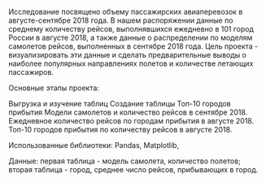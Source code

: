 Исследование посвящено объему пассажирских авиаперевозок в августе-сентябре 2018 года. В нашем распоряжении данные по среднему количеству рейсов, выполнявшихся ежедневно в 101 город России в августе 2018, а также данные о распределении по моделям самолетов рейсов, выполненных в сентябре 2018 года. Цель проекта - визуализировать эти данные и сделать предварительные выводы о наиболее популярных направлениях полетов и количестве летающих пассажиров.

Основные этапы проекта:

Выгрузка и изучение таблиц
Создание таблицы Топ-10 городов прибытия
Модели самолетов и количество рейсов в сентябре 2018.
Ежедневное количество рейсов по городам прибытия в августе 2018.
Топ-10 городов прибытия по количеству рейсов в августе 2018.

Использованные библиотеки: Pandas, Matplotlib, 

Данные: первая таблица  - модель самолета, количество полетов; вторая таблица - город, среднее число рейсов, прибывающих в город.
